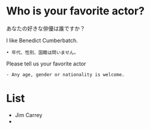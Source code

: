 # Who is your favorite actor?
あなたの好きな俳優は誰ですか？

I like Benedict Cumberbatch.

    • 年代、性別、国籍は問いません。

Please tell us your favorite actor

    - Any age, gender or nationality is welcome.

# List
- Jim Carrey
- 
